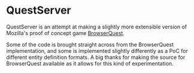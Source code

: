 # QuestServer

QuestServer is an attempt at making a slightly more extensible version of Mozilla's proof of concept game [BrowserQuest](https://github.com/mozilla/BrowserQuest).

Some of the code is brought straight across from the BrowserQuest implementation, and some is implemented slightly differently as a PoC for different entity definition formats.  A big thanks for making the source for BrowserQuest available as it allows for this kind of experimentation.
